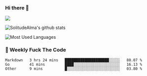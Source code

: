 ### Hi there 👋

<p>
  <a href="https://count.getloli.com/"><img src="https://count.getloli.com/get/@:solitudealma"></a>
</p>

![SolitudeAlma's github stats](https://github-readme-stats.vercel.app/api?username=solitudealma&show_icons=true&theme=radical)

![Most Used Languages](https://github-readme-stats.vercel.app/api/top-langs/?username=solitudealma&layout=compact&hide_border=true&theme=dark)
<!-- ![visitors](https://visitor-badge.glitch.me/badge?page_id=solitudealma.solitudealma.id) -->


### :dart: Weekly Fuck The Code

<!--START_SECTION:waka-->

```text
Markdown   3 hrs 24 mins   ████████████████████░░░░░   80.07 %
Go         41 mins         ████░░░░░░░░░░░░░░░░░░░░░   16.13 %
Other      9 mins          █░░░░░░░░░░░░░░░░░░░░░░░░   03.80 %
```

<!--END_SECTION:waka-->
